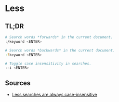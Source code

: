 # Less

## TL;DR

```sh
# Search words *forwards* in the current document.
:/keyword <ENTER>

# Search words *backwards* in the current document.
:?keyword <ENTER>

# Toggle case insensitivity in searches.
:-i <ENTER>
```

## Sources

- [Less searches are always case-insensitive]

<!--
  References
  -->

<!-- Others -->
[less searches are always case-insensitive]: https://unix.stackexchange.com/questions/116395/less-searches-are-always-case-insensitive#577376
